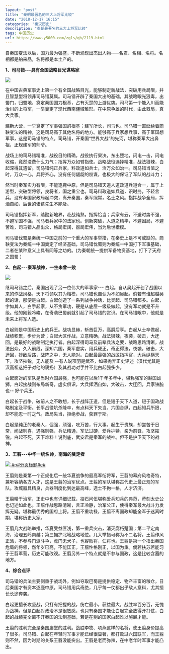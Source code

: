 ```yaml
---
layout: "post"
title: "秦朝最著名的三大上将军比较"
date: "2018-12-17 16:15"
categories: "秦汉历史"
description: "秦朝最著名的三大上将军比较"
tags: 中国历史
url: https://www.y5000.com/zgls/qh/2119.html
---
```






自秦国变法以后，国力最为强盛，不断涌现出杰出人物----名君、名相、名将。名相都是舶来品，名将都是本土产的。

**1、司马错---具有全国战略目光谋略家**

[![](https://img.y5000.com/uploads/allimg/150428/4-15042R1133V09.jpg)](https://www.y5000.com)

在中国古典军事史上第一个有全国战略目光，能够制定新战法，突破用兵局限，并且智慧型将领非司马错莫属。司马错开辟了秦国大出的基础，其战略眼光狠毒，出蜀门，归蜀地，奠定秦国国力根基，占有灭楚的上游优势。司马第一个能入川而能治川的上将军，一举奠定了现代西南疆域雏形。在中原争雄的时代，由此器局，真大兵家。

建新大营，一举奠定了军事强国的根基；建军所长，司马也。司马错一直延续着商鞅变法的精神，这是司马高于其他名将的地方。能够高于兵家想兵事，高于军国想军事，这是司马错的特点。司马错，开秦国“世界大战”的先河，堪称秦军大出鼻祖，正规建军的师爷。

战场上的司马错精准，战役目的精确，战役执行果决，东出楚地，闪电一击，闪电收缩，竟然没费什么力气；指挥万众如臂指使。战略战役选择精准，战法狠辣，白起深得其遗留。司马错纯正兵家，料政道如兵士，治万众如治一。司马错当值之时，万众一心，兵将齐心，没有任何龌龊的权谋，也极大的保证了军队的战斗力；

然当时秦军实力有限，不能逐鹿中原，但是司马错天道人道政道兵道合一，属于上游型，突破型将领，良将者，国之重宝也。司马料政道如兵道，识时务，不轻言兵，没有与国家政局起冲突，离开秦国，秦军照常，名士之风。指挥战争全局，挥洒自如，后世的诸葛先生不能及。

司马错指挥新军，踏勘新地界，赴战纯熟，指挥恰当；兵家有云，不避时势不强，不避军国不强，司马者兵家中的法家也。创新突破，人道之精华，不避困局，不避苦难，司马错人品出众，格局宏阔，器局宏伟，当为后世楷模。

司马错伐蜀是秦统一中国之前的一个重大的军事举措，在秦史上是不可或缺的。商鞅变法为秦统一中国奠定了经济基础，司马错伐蜀则为秦统一中国打下军事基础，二者在某种意义上具有同等之功的。(为秦朝统一提供军备物资基地，打下了天府之国蜀
）

**2、白起---秦军战神，一生未曾一败**

[![](https://img.y5000.com/uploads/allimg/150428/4-15042R11502D4.jpg)](https://www.y5000.com)

继司马错之后，秦国出现了另一位伟大的军事家---
白起。自从吴起开创了战国以来的作战风格，天下将领以其为楷模，司马错也自认为不如吴起。倘若有谁超越吴起的话，那便是白起。白起创造了一系列战争神话，比吴起、司马错都多。白起，字如其人，白手起家，从不贪军功，硬是从底层一级级做起，没有军功就是不升级。他的刚毅冷峻，在奇袭巴蜀前就引起了司马错的赏识。在司马错眼中，他就是未来上将军人选。

白起则是中国历史上的兵王。战功显赫，斩首巨万，高爵后享。白起从士卒做起，战绩积累，步步为营；白起大区作战，立意精确，战法狠辣，夜袭，破击，大迂回，是最好的战略制定执行者。白起深得司马及前辈兵法之要，战略思路清晰，战法出众，久入前线，深知六国，秦军虚实，用兵硬正，奇正得法，夜袭，破击，大迂回，抄敌后路，战阵之中，无人能对。白起最最强的战区指挥官，大兵纵横天下，攻坚摧锐，无人能及
--有人说项羽是武圣，如果抛弃正史评述（汉代尤其是汉高祖这把子对他的褒扬）及其战功对手并不比白起强多少。

白起面对的军队是当时六国最强，也可能在以后1千年多年中，堪称强军的赵国雄狮，白起接战则布局新奇，虚实俱识，大兵挥洒自如，大破击，大迂回，兵家铁腕也--
好个兵王。

白起长于战争，破前人之不敢想，长于战阵正道，但是短于天下人道，短于国政战略制定及平衡。长平战役坑杀降卒，有点料天下失当。六国合纵，白起知兵所限，却不能忍一时之气。政局失当，拒绝参战，获罪于斯。

白起是纯正的老秦人，倔强，顽强，吃万苦，行大事。起生于贵族，却尝苦于日常，闻战则喜，遇强则强，兵法精通，军法过硬，爱兵护犊，亲为前锋，攻坚摧锐。白起不死，天下难料！说到底，武安君是秦军的战神。但不是护卫天下的战神。

**3、王翦---中华一统名帅，南海的奠定者**

[![](https://img.y5000.com/uploads/allimg/150428/4-15042R116051c.jpg)
#p#分页标题#e#](https://www.y5000.com)

王翦则是秦第一个正规化后一统华夏战争的最高军衔将军，王翦的幕府风格奇特，兼听容纳各方人才，这是王翦的治军优点。王翦的军队堪称古代史上最正规的军队。攻城器具精良，兵器制度化到达最高峰，选士不拘一格，人才济济。

王翦精于治军，正史中也有详细记载，投石问伍堪称爱兵知兵的典范，苛刻太史公也记述如此也。王翦作战思路清晰，言正冷静，治军公正，使得秦军最大战斗力发挥无疑。堪称最优秀的国府上将。王翦不重功禄，王翦不离国政却能全军于迷离时期，堪称历史大家。

王翦几大战略举措，华夏受益匪浅，第一重兵突击，消灭腐朽楚国；第二平定南海，治理五岭南越；第三拥护北地战略地位。几大举措可称为不二名将。王翦作风正派，不参与门派斗争，虎门无犬子，也容败将，仁将也。王翦是第一个指出秦国危局的将领，然年岁已高，不能匡正。王翦性格刚正，以国为重。倘若扶苏若能习于王翦军营，历史可能改观。王翦另外一个特点就是不参与国政，这是比较含蓄的地方。

  
**4、综合点评**  

司马错的兵法主要侧重于战场外，例如夺取巴蜀是提供稳定、物产丰富的粮仓，日后秦国才有资本逐鹿中原。司马错用兵奇绝，几乎每一仗都出乎敌人意料，尤其擅长长途奔袭。

白起更擅长攻坚战，只打有把握的战，伤亡最小，获益最大，战胜率百分百，无愧为战神。但是白起对政治不是很敏感，也只有秦国才能让白起完全放得开打仗，白起的战绩完全离不开秦国的法制基础，若是在别的国家白起难以施展才能。

王翦的胜利完全是秦国庙堂的胜利。战胜李牧、项燕这样的名将，使王翦身价提高了很多。司马错、白起在年轻时军事才能已经很显著，都打败过六国联军，而王翦则不然，因为时期的关系王翦没能突出。王翦是老而弥辣，在中老年时军事才能凸出。
